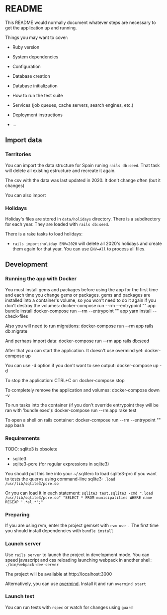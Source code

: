 # README

This README would normally document whatever steps are necessary to get the
application up and running.

Things you may want to cover:

* Ruby version

* System dependencies

* Configuration

* Database creation

* Database initialization

* How to run the test suite

* Services (job queues, cache servers, search engines, etc.)

* Deployment instructions

* ...

## Import data

### Territories

You can import the data structure for Spain runing ```rails db:seed```. That task will delete all existing estructure and recreate it again.

The csv with the data was last updated in 2020. It don't change often (but it changes)

You can also import 

### Holidays

Holiday's files are stored in ```data/holidays``` directory. There is a subdirectory for each year. They are loaded with ```rails db:seed```.

There is a rake tasks to load holidays:
- ```rails import:holiday ENV=2020``` will delete all 2020's holidays and create them again for that year. You can use ```ENV=All``` to process all files.

## Development

### Running the app with Docker
You must install gems and packages before using the app for the first time and each time you change gems or packages. gems and packages are installed into a container's volume, so you won't need to do it again if you don't destroy the volumes:
docker-compose run --rm --entrypoint "" app bundle install
docker-compose run --rm --entrypoint "" app yarn install --check-files

Also you will need to run migrations:
docker-compose run --rm app rails db:migrate

And perhaps import data:
docker-compose run --rm app rails db:seed

After that you can start the application. It doesn't use overmind yet:
docker-compose up

You can use -d option if you don't want to see output:
docker-compose up -d

To stop the application: CTRL+C or:
docker-compose stop

To completely remove the application and volumes:
docker-compose down -v

To run tasks into the container (if you don't override entrypoint they will be ran with 'bundle exec'):
docker-compose run --rm app rake test

To open a shell on rails container:
docker-compose run --rm --entrypoint "" app bash



### Requirements

TODO: sqlite3 is obsolete

- sqlite3
- sqlite3-pcre (for regular expressions in sqlite3)

You should put this line into your ~/.sqliterc to load sqlite3-prc if you want to tests the querys using command-line sqlite3:
```.load /usr/lib/sqlite3/pcre.so```

Or you can load it in each statement:
```sqlite3 test.sqlite3 -cmd ".load /usr/lib/sqlite3/pcre.so" "SELECT * FROM municipalities WHERE name REGEXP '.*al.*';"```

### Preparing

If you are using rvm, enter the project gemset with ```rvm use .```
The first time you should install dependencies with ```bundle install```

### Launch server

Use ```rails server``` to launch the project in development mode. You can speed javascript and css reloading launching webpack in another shell: ```./bin/webpack-dev-server```

The project will be available at http://localhost:3000

Alternatively, you can use [overmind](https://github.com/DarthSim/overmind). Install it and run ```overmind start```

### Launch test
You can run tests with ```rspec``` or watch for changes using ```guard```
